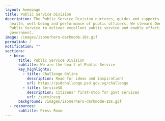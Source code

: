 ```yaml
---
layout: homepage
title: Public Service Division
description: The Public Service Division nurtures, guides and supports the
  health, well-being and performance of public officers. We steward One Trusted
  Public Service to deliver excellent public service and enable effective
  government.
image: /images/isomerhero-darkmode-10s.gif
permalink: /
notification: ""
sections:
  - hero:
      title: Public Service Division
      subtitle: We are the heart of Public Service
      key_highlights:
        - title: Challenge Online
          description: Read for ideas and inspiration!
          url: https://psdchallenge.psd.gov.sg/challenge
        - title: ServiceSG
          description: Citizens' first-stop for govt services
          url: /servicesg
      background: /images/isomerhero-darkmode-10s.gif
  - resources:
      subtitle: Press Room
---
```

